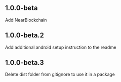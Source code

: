 ## 1.0.0-beta

Add NearBlockchain

## 1.0.0-beta.2

Add additional android setup instruction to the readme

## 1.0.0-beta.3

Delete dist folder from gitignore to use it in a package
